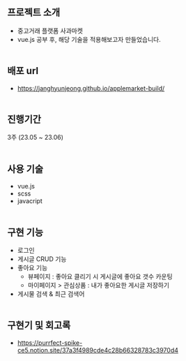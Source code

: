 ## 프로젝트 소개

- 중고거래 플랫폼 사과마켓
- vue.js 공부 후, 해당 기술을 적용해보고자 만들었습니다.
  <br>
  <br>

## 배포 url

- https://janghyunjeong.github.io/applemarket-build/
  <br>
  <br>

## 진행기간

3주 (23.05 ~ 23.06)
<br>
<br>

## 사용 기술

- vue.js
- scss
- javacript
  <br>
  <br>

## 구현 기능

- 로그인
- 게시글 CRUD 기능
- 좋아요 기능
  - 뷰페이지 : 좋아요 클리기 시 게시글에 좋아요 갯수 카운팅
  - 마이페이지 > 관심상품 : 내가 좋아요한 게시글 저장하기
- 게시물 검색 & 최근 검색어
  <br>
  <br>

## 구현기 및 회고록

- https://purrfect-spike-ce5.notion.site/37a3f4989cde4c28b66328783c3970d4
